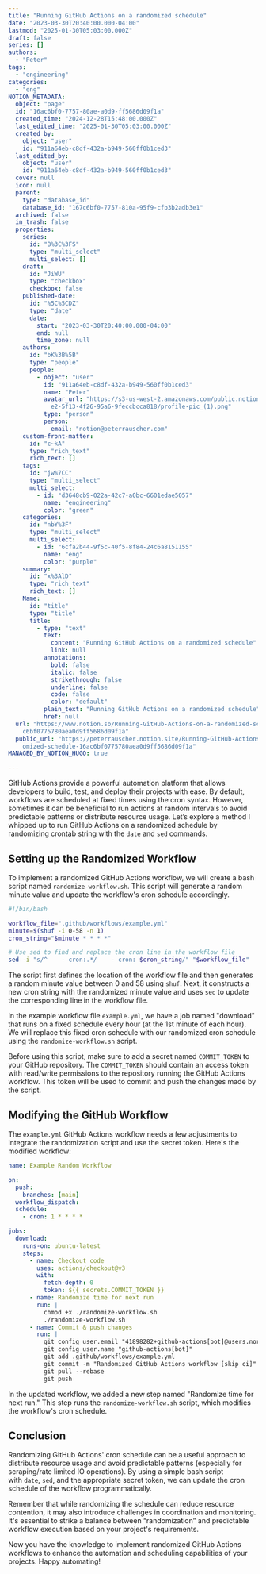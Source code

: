 ```yaml
---
title: "Running GitHub Actions on a randomized schedule"
date: "2023-03-30T20:40:00.000-04:00"
lastmod: "2025-01-30T05:03:00.000Z"
draft: false
series: []
authors:
  - "Peter"
tags:
  - "engineering"
categories:
  - "eng"
NOTION_METADATA:
  object: "page"
  id: "16ac6bf0-7757-80ae-a0d9-ff5686d09f1a"
  created_time: "2024-12-28T15:48:00.000Z"
  last_edited_time: "2025-01-30T05:03:00.000Z"
  created_by:
    object: "user"
    id: "911a64eb-c8df-432a-b949-560ff0b1ced3"
  last_edited_by:
    object: "user"
    id: "911a64eb-c8df-432a-b949-560ff0b1ced3"
  cover: null
  icon: null
  parent:
    type: "database_id"
    database_id: "167c6bf0-7757-810a-95f9-cfb3b2adb3e1"
  archived: false
  in_trash: false
  properties:
    series:
      id: "B%3C%3FS"
      type: "multi_select"
      multi_select: []
    draft:
      id: "JiWU"
      type: "checkbox"
      checkbox: false
    published-date:
      id: "%5C%5CDZ"
      type: "date"
      date:
        start: "2023-03-30T20:40:00.000-04:00"
        end: null
        time_zone: null
    authors:
      id: "bK%3B%5B"
      type: "people"
      people:
        - object: "user"
          id: "911a64eb-c8df-432a-b949-560ff0b1ced3"
          name: "Peter"
          avatar_url: "https://s3-us-west-2.amazonaws.com/public.notion-static.com/c7114a\
            e2-5f13-4f26-95a6-9feccbcca818/profile-pic_(1).png"
          type: "person"
          person:
            email: "notion@peterrauscher.com"
    custom-front-matter:
      id: "c~kA"
      type: "rich_text"
      rich_text: []
    tags:
      id: "jw%7CC"
      type: "multi_select"
      multi_select:
        - id: "d3648cb9-022a-42c7-a0bc-6601edae5057"
          name: "engineering"
          color: "green"
    categories:
      id: "nbY%3F"
      type: "multi_select"
      multi_select:
        - id: "6cfa2b44-9f5c-40f5-8f84-24c6a8151155"
          name: "eng"
          color: "purple"
    summary:
      id: "x%3AlD"
      type: "rich_text"
      rich_text: []
    Name:
      id: "title"
      type: "title"
      title:
        - type: "text"
          text:
            content: "Running GitHub Actions on a randomized schedule"
            link: null
          annotations:
            bold: false
            italic: false
            strikethrough: false
            underline: false
            code: false
            color: "default"
          plain_text: "Running GitHub Actions on a randomized schedule"
          href: null
  url: "https://www.notion.so/Running-GitHub-Actions-on-a-randomized-schedule-16a\
    c6bf0775780aea0d9ff5686d09f1a"
  public_url: "https://peterrauscher.notion.site/Running-GitHub-Actions-on-a-rand\
    omized-schedule-16ac6bf0775780aea0d9ff5686d09f1a"
MANAGED_BY_NOTION_HUGO: true

---
```



GitHub Actions provide a powerful automation platform that allows developers to build, test, and deploy their projects with ease. By default, workflows are scheduled at fixed times using the cron syntax. However, sometimes it can be beneficial to run actions at random intervals to avoid predictable patterns or distribute resource usage. Let’s explore a method I whipped up to run GitHub Actions on a randomized schedule by randomizing crontab string with the `date` and `sed` commands.


## Setting up the Randomized Workflow


To implement a randomized GitHub Actions workflow, we will create a bash script named `randomize-workflow.sh`. This script will generate a random minute value and update the workflow's cron schedule accordingly.


```bash
#!/bin/bash

workflow_file=".github/workflows/example.yml"
minute=$(shuf -i 0-58 -n 1)
cron_string="$minute * * * *"

# Use sed to find and replace the cron line in the workflow file
sed -i "s/^    - cron:.*/    - cron: $cron_string/" "$workflow_file"

```


The script first defines the location of the workflow file and then generates a random minute value between 0 and 58 using `shuf`. Next, it constructs a new cron string with the randomized minute value and uses `sed` to update the corresponding line in the workflow file.


In the example workflow file `example.yml`, we have a job named "download" that runs on a fixed schedule every hour (at the 1st minute of each hour). We will replace this fixed cron schedule with our randomized cron schedule using the `randomize-workflow.sh` script.


Before using this script, make sure to add a secret named `COMMIT_TOKEN` to your GitHub repository. The `COMMIT_TOKEN` should contain an access token with read/write permissions to the repository running the GitHub Actions workflow. This token will be used to commit and push the changes made by the script.


## Modifying the GitHub Workflow


The `example.yml` GitHub Actions workflow needs a few adjustments to integrate the randomization script and use the secret token. Here's the modified workflow:


```yaml
name: Example Random Workflow

on:
  push:
    branches: [main]
  workflow_dispatch:
  schedule:
    - cron: 1 * * * *

jobs:
  download:
    runs-on: ubuntu-latest
    steps:
      - name: Checkout code
        uses: actions/checkout@v3
        with:
          fetch-depth: 0
          token: ${{ secrets.COMMIT_TOKEN }}
      - name: Randomize time for next run
        run: |
          chmod +x ./randomize-workflow.sh
          ./randomize-workflow.sh
      - name: Commit & push changes
        run: |
          git config user.email "41898282+github-actions[bot]@users.noreply.github.com"
          git config user.name "github-actions[bot]"
          git add .github/workflows/example.yml
          git commit -m "Randomized GitHub Actions workflow [skip ci]"
          git pull --rebase
          git push
```


In the updated workflow, we added a new step named "Randomize time for next run." This step runs the `randomize-workflow.sh` script, which modifies the workflow's cron schedule.


## Conclusion


Randomizing GitHub Actions' cron schedule can be a useful approach to distribute resource usage and avoid predictable patterns (especially for scraping/rate limited IO operations). By using a simple bash script with `date`, `sed`, and the appropriate secret token, we can update the cron schedule of the workflow programmatically.


Remember that while randomizing the schedule can reduce resource contention, it may also introduce challenges in coordination and monitoring. It's essential to strike a balance between “randomization” and predictable workflow execution based on your project's requirements.


Now you have the knowledge to implement randomized GitHub Actions workflows to enhance the automation and scheduling capabilities of your projects. Happy automating!

